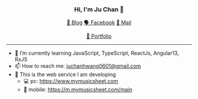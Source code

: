 <h3 align="center">
  Hi, I'm Ju Chan 👋
</h3>

<p align="center">
  <a href="https://julog.netlify.app/" target="_blank" rel="noopener noreferrer">📝 Blog</a>
  <a href="https://www.facebook.com/profile.php?id=100003720210475" target="_blank" rel="noopener noreferrer">🗣 Facebook</a>
  <a href="mailto: juchanhwang0601@gmail.com" target="_blank" rel="noopener noreferrer">💌 Mail</a>
</p>
<p align="center">
  <a href="https://juchan-about.notion.site/47273f0999a046918ace16fe47f5b595" target="_blank" rel="noopener noreferrer">🔗 Portfolio</a>
</p>

---

- 🌱 I’m currently learning JavaScript, TypeScript, ReactJs, Angular13, RxJS
- 📫 How to reach me: juchanhwang0601@gmail.com
- 🙌 This is the web service I am developing
  - 💻 pc: https://www.mymusicsheet.com
  - 📱 mobile: https://m.mymusicsheet.com/main

